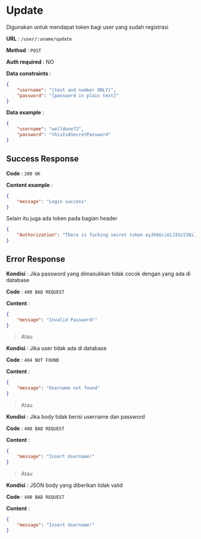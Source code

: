 # Update

Digunakan untuk mendapat token bagi user yang sudah registrasi

**URL** : `/user/:uname/update`

**Method** : `POST`

**Auth required** : NO

**Data constraints** :

```json
{
    "username": "[text and number ONLY]",
    "password": "[password in plain text]"
}
```

**Data example** :

```json
{
    "username": "welldone72",
    "password": "thisIsASecretPassword"
}
```

## Success Response

**Code** : `200 OK`

**Content example** :

```json
{
    "message": "Login success"
}
```
Selain itu juga ada token pada bagian header
```json
{
    "Authorization": "There is fucking secret token eyJhbGciOiJIUzI1NiIsInR5cCI6IkpXVCJ9.eyJ1c2VybmFtZSI6IndlbGxkb25lNzIiLCJpYXQiOjE2NDc1MDg3ODQsImV4cCI6MTY0NzUxMDU4NH0.i9UUJsgrzs4ME6DXm8mvGsgb6Y5fK3Fy3fQS29613lc"
}
```

## Error Response

**Kondisi** : Jika password yang dimasukkan tidak cocok dengan yang ada di database

**Code** : `400 BAD REQUEST`

**Content** :

```json
{
    "message": "Invalid Password!"
}
```

> Atau

**Kondisi** : Jika user tidak ada di database

**Code** : `404 NOT FOUND`

**Content** :

```json
{
    "message": "Username not found"
}
```

> Atau

**Kondisi** : Jika body tidak berisi username dan password

**Code** : `400 BAD REQUEST`

**Content** :

```json
{
    "message": "Insert Username!"
}
```

> Atau

**Kondisi** : JSON body yang diberikan tidak valid

**Code** : `400 BAD REQUEST`

**Content** :

```json
{
    "message": "Insert Username!"
}
```
